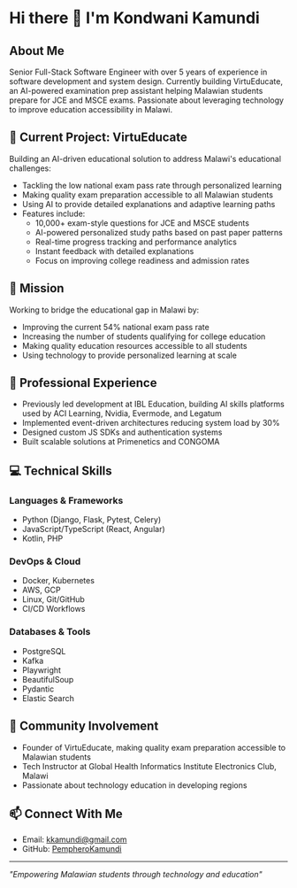 # Hi there 👋 I'm Kondwani Kamundi

## About Me
Senior Full-Stack Software Engineer with over 5 years of experience in software development and system design. Currently building VirtuEducate, an AI-powered examination prep assistant helping Malawian students prepare for JCE and MSCE exams. Passionate about leveraging technology to improve education accessibility in Malawi.

## 🚀 Current Project: VirtuEducate
Building an AI-driven educational solution to address Malawi's educational challenges:
- Tackling the low national exam pass rate through personalized learning
- Making quality exam preparation accessible to all Malawian students
- Using AI to provide detailed explanations and adaptive learning paths
- Features include:
  - 10,000+ exam-style questions for JCE and MSCE students
  - AI-powered personalized study paths based on past paper patterns
  - Real-time progress tracking and performance analytics
  - Instant feedback with detailed explanations
  - Focus on improving college readiness and admission rates

## 🎯 Mission
Working to bridge the educational gap in Malawi by:
- Improving the current 54% national exam pass rate
- Increasing the number of students qualifying for college education
- Making quality education resources accessible to all students
- Using technology to provide personalized learning at scale

## 🔭 Professional Experience
- Previously led development at IBL Education, building AI skills platforms used by ACI Learning, Nvidia, Evermode, and Legatum
- Implemented event-driven architectures reducing system load by 30%
- Designed custom JS SDKs and authentication systems
- Built scalable solutions at Primenetics and CONGOMA

## 💻 Technical Skills
### Languages & Frameworks
- Python (Django, Flask, Pytest, Celery)
- JavaScript/TypeScript (React, Angular)
- Kotlin, PHP

### DevOps & Cloud
- Docker, Kubernetes
- AWS, GCP
- Linux, Git/GitHub
- CI/CD Workflows

### Databases & Tools
- PostgreSQL
- Kafka
- Playwright
- BeautifulSoup
- Pydantic
- Elastic Search

## 🤝 Community Involvement
- Founder of VirtuEducate, making quality exam preparation accessible to Malawian students
- Tech Instructor at Global Health Informatics Institute Electronics Club, Malawi
- Passionate about technology education in developing regions

## 📫 Connect With Me
- Email: kkamundi@gmail.com
- GitHub: [PempheroKamundi](https://github.com/PempheroKamundi)

---
*"Empowering Malawian students through technology and education"*
